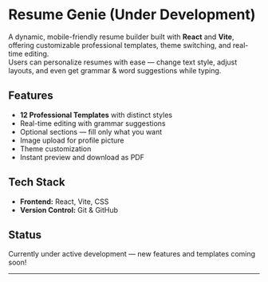 # Resume Genie (Under Development)

A dynamic, mobile-friendly resume builder built with **React** and **Vite**, offering customizable professional templates, theme switching, and real-time editing.  
Users can personalize resumes with ease — change text style, adjust layouts, and even get grammar & word suggestions while typing.  

## Features
- **12 Professional Templates** with distinct styles  
- Real-time editing with grammar suggestions  
- Optional sections — fill only what you want  
- Image upload for profile picture  
- Theme customization  
- Instant preview and download as PDF  

##  Tech Stack
- **Frontend:** React, Vite, CSS  
- **Version Control:** Git & GitHub  

##  Status
Currently under active development — new features and templates coming soon!

---

  




